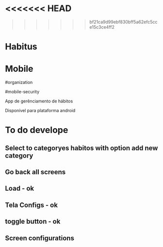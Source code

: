 















<<<<<<< HEAD
=======

>>>>>>> bf21ca9d99ebf830bff5a62efc5cce15c3ce4ff2
# Habitus

# Mobile 

#organization

#mobile-security

App de gerênciamento de hábitos

Disponível para plataforma android

# To do develope

## Select to categoryes habitos with option add new category

## Go back all screens
## Load - ok

## Tela Configs - ok

## toggle button - ok 

## Screen configurations
